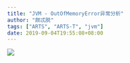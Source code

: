```yaml
---
title: "JVM - OutOfMemoryError异常分析"
author: "颇忒脱"
tags: ["ARTS", "ARTS-T", "jvm"]
date: 2019-09-04T19:55:08+08:00
---
```


<!--more-->

![](cases.png)